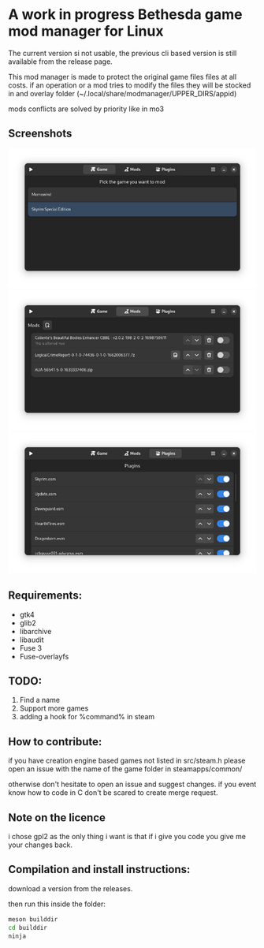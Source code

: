 
# A work in progress Bethesda game mod manager for Linux

The current version si not usable, the previous cli based version is still available from the release page.

This mod manager is made to protect the original game files files at all costs.
if an operation or a mod tries to modify the files they will be stocked in and overlay folder (~/.local/share/modmanager/UPPER_DIRS/appid)

mods conflicts are solved by priority like in mo3

## Screenshots

![Game list](screenshots/games.png)
![Mods list](screenshots/mods.png)
![Plugins list](screenshots/plugins.png)

## Requirements:
* gtk4
* glib2
* libarchive
* libaudit
* Fuse 3
* Fuse-overlayfs

## TODO:
1. Find a name
2. Support more games
3. adding a hook for %command% in steam

## How to contribute:
if you have creation engine based games not listed in src/steam.h
please open an issue with the name of the game folder in steamapps/common/

otherwise don't hesitate to open an issue and suggest changes. if you event know how to code in C don't be scared to create merge request.

## Note on the licence
i chose gpl2 as the only thing i want is that if i give you code you give me your changes back.

## Compilation and install instructions:
download a version from the releases.

then run this inside the folder:
```bash
meson builddir
cd builddir
ninja
```

